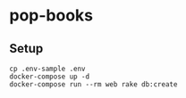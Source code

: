 # pop-books

## Setup
```
cp .env-sample .env
docker-compose up -d
docker-compose run --rm web rake db:create
```